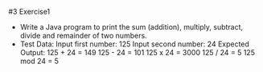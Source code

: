 #3 Exercise1

- Write a Java program to print the sum (addition), multiply, subtract, divide and remainder of two numbers.  
- Test Data:
Input first number: 125
Input second number: 24
Expected Output:
125 + 24 = 149
125 - 24 = 101
125 x 24 = 3000
125 / 24 = 5
125 mod 24 = 5
